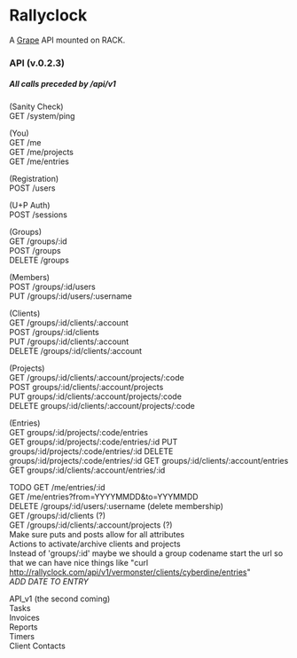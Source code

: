 Rallyclock
==========

A [Grape](http://github.com/intridea/grape) API mounted on RACK.

### API (v.0.2.3)
##### All calls preceded by /api/v1

(Sanity Check)  
GET /system/ping  

(You)  
GET /me  
GET /me/projects  
GET /me/entries  

(Registration)  
POST /users  

(U+P Auth)  
POST /sessions  

(Groups)  
GET /groups/:id  
POST /groups  
DELETE /groups  

(Members)  
POST /groups/:id/users  
PUT /groups/:id/users/:username  

(Clients)  
GET /groups/:id/clients/:account  
POST /groups/:id/clients  
PUT /groups/:id/clients/:account  
DELETE /groups/:id/clients/:account  

(Projects)  
GET /groups/:id/clients/:account/projects/:code  
POST groups/:id/clients/:account/projects  
PUT groups/:id/clients/:account/projects/:code  
DELETE groups/:id/clients/:account/projects/:code  

(Entries)  
GET groups/:id/projects/:code/entries  
GET groups/:id/projects/:code/entries/:id
PUT groups/:id/projects/:code/entries/:id
DELETE groups/:id/projects/:code/entries/:id
GET groups/:id/clients/:account/entries
GET groups/:id/clients/:account/entries/:id  

TODO 
GET /me/entries/:id  
GET /me/entries?from=YYYYMMDD&to=YYYMMDD  
DELETE /groups/:id/users/:username (delete membership)  
GET /groups/:id/clients (?)  
GET /groups/:id/clients/:account/projects (?)  
Make sure puts and posts allow for all attributes  
Actions to activate/archive clients and projects  
Instead of 'groups/:id' maybe we should a group codename start the url so that we can have nice things like "curl http://rallyclock.com/api/v1/vermonster/clients/cyberdine/entries"  
*ADD DATE TO ENTRY*  

API_v1 (the second coming)  
Tasks  
Invoices  
Reports  
Timers  
Client Contacts  
